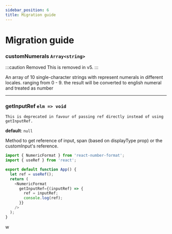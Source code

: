 ```yaml
---
sidebar_position: 6
title: Migration guide
---
```


# Migration guide

### customNumerals `Array<string>`

:::caution Removed
This is removed in v5.
:::

An array of 10 single-character strings with represent numerals in different locales. ranging from 0 - 9. the result will be converted to english numeral and treated as number

---

### getInputRef `elm => void`

```warning Deprecated
This is deprecated in favour of passing ref directly instead of using getInputRef.
```

**default**: `null`

Method to get reference of input, span (based on displayType prop) or the customInput's reference.

```js
import { NumericFormat } from 'react-number-format';
import { useRef } from 'react';

export default function App() {
  let ref = useRef();
  return (
    <NumericFormat
      getInputRef={(inputRef) => {
        ref = inputRef;
        console.log(ref);
      }}
    />
  );
}
```

w
